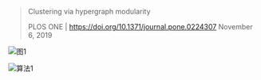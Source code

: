 > Clustering via hypergraph modularity
>
> PLOS ONE | https://doi.org/10.1371/journal.pone.0224307 November 6, 2019



![图1](https://gitee.com/renzehua/picbed/raw/master/2023/20230314195154.png)



![算法1](https://gitee.com/renzehua/picbed/raw/master/2023/20230314200525.png)